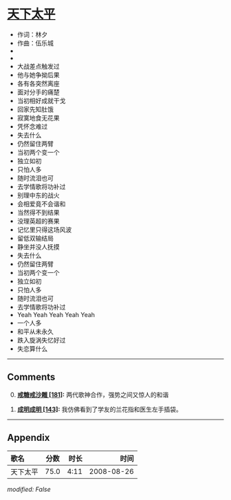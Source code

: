# [天下太平](https://music.163.com/song?id=64931)

* 作词：林夕
* 作曲：伍乐城
*
*
* 大战差点触发过
* 他与她争拗后果
* 各有各突然离座
* 面对分手的痛楚
* 当初相好成就干戈
* 回家先知肚饿
* 寂寞地食无花果
* 凭怀念难过
* 失去什么
* 仍然留住两臂
* 当初两个变一个
* 独立如初
* 只怕人多
* 随时流泪也可
* 去学情歌将功补过
* 别理中东的战火
* 会相爱竟不会谐和
* 当然得不到结果
* 没理英超的赛果
* 记忆里只得这场风波
* 留低双输结局
* 静坐并没人抚摸
* 失去什么
* 仍然留住两臂
* 当初两个变一个
* 独立如初
* 只怕人多
* 随时流泪也可
* 去学情歌将功补过
* Yeah Yeah Yeah Yeah Yeah
* 一个人多
* 和平从未永久
* 跌入旋涡失忆好过
* 失恋算什么


---

## Comments
0. **[戒糖戒沙雕 \[181\]](https://music.163.com/#/user/home?id=50474073):** 两代歌神合作，强势之间又惊人的和谐

1. **[成明成明 \[143\]](https://music.163.com/#/user/home?id=263432616):** 我仿佛看到了学友的兰花指和医生左手插袋。



---

## Appendix

|歌名|分数|时长|时间|
|:---|:---:|---:|---:|
|天下太平|75.0|4:11|2008-08-26

*modified: False*